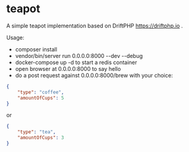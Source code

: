 # teapot

A simple teapot implementation based on DriftPHP https://driftphp.io .

Usage:
- composer install
- vendor/bin/server run 0.0.0.0:8000 --dev --debug
- docker-compose up -d to start a redis container
- open browser at 0.0.0.0:8000 to say hello
- do a post request against 0.0.0.0:8000/brew with your choice:

```json
{
    "type": "coffee",
    "amountOfCups": 5
}
```

or
```json
{
    "type": "tea",
    "amountOfCups": 3
}
```